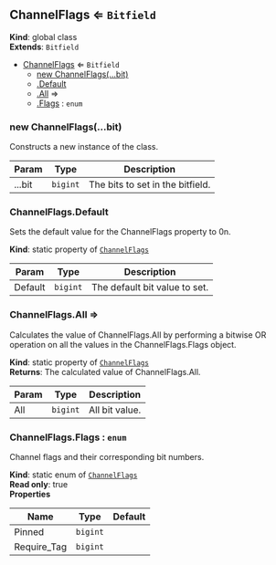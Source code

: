 <a name="ChannelFlags"></a>

## ChannelFlags ⇐ <code>Bitfield</code>
**Kind**: global class  
**Extends**: <code>Bitfield</code>  

* [ChannelFlags](#ChannelFlags) ⇐ <code>Bitfield</code>
    * [new ChannelFlags(...bit)](#new_ChannelFlags_new)
    * [.Default](#ChannelFlags.Default)
    * [.All](#ChannelFlags.All) ⇒
    * [.Flags](#ChannelFlags.Flags) : <code>enum</code>

<a name="new_ChannelFlags_new"></a>

### new ChannelFlags(...bit)
Constructs a new instance of the class.


| Param | Type | Description |
| --- | --- | --- |
| ...bit | <code>bigint</code> | The bits to set in the bitfield. |

<a name="ChannelFlags.Default"></a>

### ChannelFlags.Default
Sets the default value for the ChannelFlags property to 0n.

**Kind**: static property of [<code>ChannelFlags</code>](#ChannelFlags)  

| Param | Type | Description |
| --- | --- | --- |
| Default | <code>bigint</code> | The default bit value to set. |

<a name="ChannelFlags.All"></a>

### ChannelFlags.All ⇒
Calculates the value of ChannelFlags.All by performing a bitwise OR operation on all the valuesin the ChannelFlags.Flags object.

**Kind**: static property of [<code>ChannelFlags</code>](#ChannelFlags)  
**Returns**: The calculated value of ChannelFlags.All.  

| Param | Type | Description |
| --- | --- | --- |
| All | <code>bigint</code> | All bit value. |

<a name="ChannelFlags.Flags"></a>

### ChannelFlags.Flags : <code>enum</code>
Channel flags and their corresponding bit numbers.

**Kind**: static enum of [<code>ChannelFlags</code>](#ChannelFlags)  
**Read only**: true  
**Properties**

| Name | Type | Default |
| --- | --- | --- |
| Pinned | <code>bigint</code> | <code></code> | 
| Require_Tag | <code>bigint</code> | <code></code> | 

